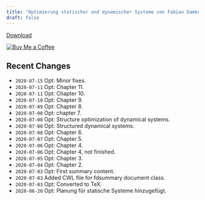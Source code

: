 ```yaml
---
title: "Optimierung statischer und dynamischer Systeme von Fabian Damken (deutsch)"
draft: false
---
```


[Download](opt-summary.pdf)

[![Buy Me a Coffee](https://img.buymeacoffee.com/button-api/?text=Buy%20Me%20a%20Coffee&emoji=&slug=fdamken&button_colour=FFDD00&font_colour=000000&font_family=Cookie&outline_colour=000000&coffee_colour=ffffff)](https://www.buymeacoffee.com/fdamken)

## Recent Changes
- `2020-07-15` Opt: Minor fixes.
- `2020-07-11` Opt: Chapter 11.
- `2020-07-11` Opt: Chapter 10.
- `2020-07-10` Opt: Chapter 9.
- `2020-07-09` Opt: Chapter 8.
- `2020-07-08` Opt: chapter 7.
- `2020-07-08` Opt: Structure optimization of dynamical systems.
- `2020-07-08` Opt: Structured dynamical systems.
- `2020-07-08` Opt: Chapter 6.
- `2020-07-07` Opt: Chapter 5.
- `2020-07-06` Opt: Chapter 4.
- `2020-07-06` Opt: Chapter 4, not finished.
- `2020-07-05` Opt: Chapter 3.
- `2020-07-04` Opt: Chapter 2.
- `2020-07-03` Opt: First summary content.
- `2020-07-03` Added CWL file for fdsummary document class.
- `2020-07-03` Opt: Converted to TeX.
- `2020-06-20` Opt: Planung für statische Systeme hinzugefügt.
